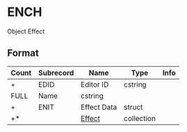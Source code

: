 ENCH
====

Object Effect

## Format

Count | Subrecord | Name | Type | Info
------|-------|------|------|-----
+ | EDID | Editor ID | cstring |
 | FULL | Name | cstring |
+ | ENIT | Effect Data | struct |
+* | | [Effect](Fields/Effect.md) | collection |
